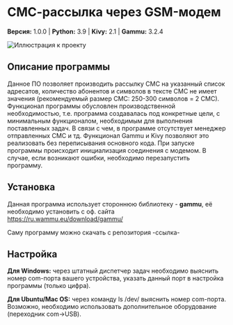 # СМС-рассылка через GSM-модем
**Версия:** 1.0.0 | **Python:** 3.9 | **Kivy:** 2.1 | **Gammu:** 3.2.4

![Иллюстрация к проекту](https://blogger.googleusercontent.com/img/b/R29vZ2xl/AVvXsEjOQifOGxT15hvFsdkp1D8cri-QhD3z5VGk8d6UNqNvWyXcse-6-dtrrpgNvD4JI1ve8my5T6IZiFTl9SnuV4-aCuOwWUnYs-gaVe9e4We6LZQTEBohIBfqJrwDA0SN3-I5jAd-1vFY6ksDdDHRuTt9jOaXIkiIIRX5ScLOFA0j5FdlL0EPTZSI_mjMmA/s1600/photo_2022-07-14_01-38-19.jpg)
## Описание программы
Данное ПО позволяет производить рассылку СМС на указанный список адресатов, количество абонентов и символов в тексте СМС не имеет значения (рекомендуемый размер СМС: 250-300 символов = 2 СМС). Функционал программы обусловлен производственной необходимостью, т.е. программа создавалась под конкретные цели, с минимальным функционалом, необходимым для выполнения поставленных задач. В связи с чем, в программе отсутствует менеджер отправленных СМС и тд. Функционал Gammu и Kivy позволяют это реализовать без переписывания основного кода. При запуске программы происходит инициализация соединения с модемом. В случае, если возникают ошибки, необходимо перезапустить программу.

## Установка
Данная программа использует стороннюю библиотеку - **gammu**, её необходимо установить с оф. сайта https://ru.wammu.eu/download/gammu/

Саму программу можно скачать с репозитория -ссылка-

## Настройка
**Для  Windows:**  через штатный диспетчер задач необходимо выяснить номер com-порта вашего устройства, указать данный порт в настройка программы (только цифра).

**Для Ubuntu/Mac OS:** через команду ls /dev/ выяснить номер com-порта. Возможно, необходимо использовать дополнительное оборудование (переходник com->USB).

